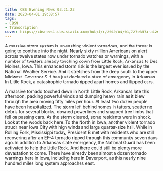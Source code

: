 ```yaml
---
title: CBS Evening News 03.31.23
date: 2023-04-01 19:08:57
tags:
- CBSN
- Transcription
cover: https://cbsnews1.cbsistatic.com/hub/i/r/2019/04/01/727e357a-a126-4138-a2c5-4d3222669d57/thumbnail/640x360/3ff2761028dc5c65cc4f07acd54bcd5c/cbsn2-logo-1920x1080.jpg
---
```

A massive storm system is unleashing violent tornadoes, and the threat is going to continue into the night. Nearly sixty million Americans on alert across twelve states now under tornado watches or warnings, with a number of twisters already touching down from Little Rock, Arkansas to Des Moines, Iowa. This enhanced storm risk is the largest ever issued by the National Weather Service. And it stretches from the deep south to the upper Midwest. Governor S.H has just declared a state of emergency in Arkansas. In Little Rock, a catastrophic tornado ripped apart homes and flipped cars. 

A massive tornado touched down in North Little Rock, Arkansas late this afternoon, packing powerful winds and dumping heavy rain as it blew through the area moving fifty miles per hour. At least two dozen people have been hospitalized. The storm left behind homes in tatters, scattering debris for several blocks, downed powerlines and snapped tree limbs that fell on passing cars. As the storm cleared, some residents were in shock. Look at the woods back here. To the North in Iowa, another violent tornado struck near Iowa City with high winds and large quarter-size hail. While in Rolling Fork, Mississippi today, President B met with residents who are still recovering after an EF-4 tornado ripped through this community seven days ago. In addition to Arkansas state emergency, the National Guard has been activated to help the Little Rock. And there could still be plenty more devastation to come. There have already been almost a dozen tornado warnings here in Iowa, including here in Davenport, as this nearly nine hundred miles long system approaches east.

